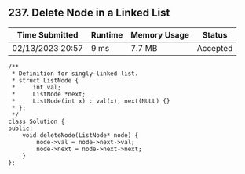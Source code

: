 ## **237. Delete Node in a Linked List**

| Time Submitted | Runtime | Memory Usage | Status|
| -------------- |  ------- | -------------| --|
| 02/13/2023 20:57| 9 ms | 7.7 MB | Accepted |

```
/**
 * Definition for singly-linked list.
 * struct ListNode {
 *     int val;
 *     ListNode *next;
 *     ListNode(int x) : val(x), next(NULL) {}
 * };
 */
class Solution {
public:
    void deleteNode(ListNode* node) {
        node->val = node->next->val;
        node->next = node->next->next;
    }
};
```

